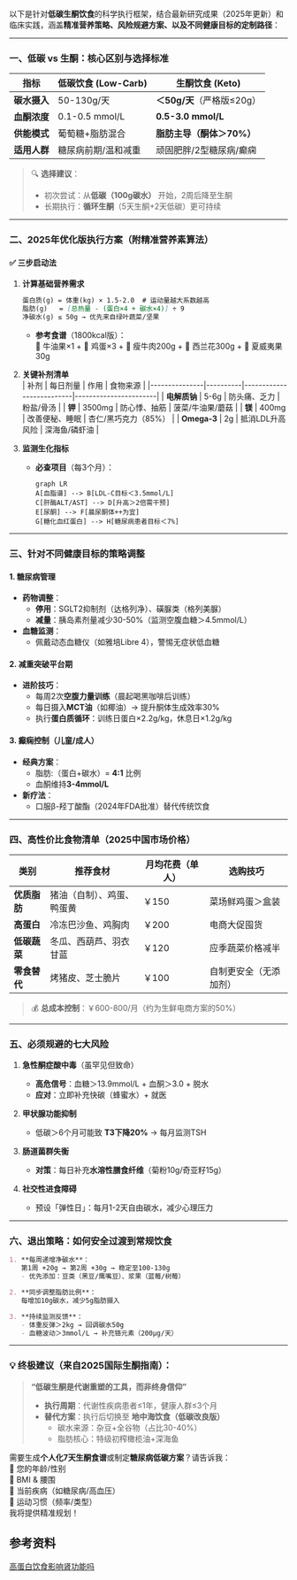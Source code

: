 以下是针对**低碳生酮饮食**的科学执行框架，结合最新研究成果（2025年更新）和临床实践，涵盖**精准营养策略、风险规避方案、以及不同健康目标的定制路径**：

---

### 一、低碳 vs 生酮：核心区别与选择标准
| **指标**          | 低碳饮食 (Low-Carb)         | 生酮饮食 (Keto)              |
|-------------------|----------------------------|------------------------------|
| **碳水摄入**      | 50-130g/天                 | **＜50g/天**（严格版≤20g）   |
| **血酮浓度**      | 0.1-0.5 mmol/L             | **0.5-3.0 mmol/L**           |
| **供能模式**      | 葡萄糖+脂肪混合            | **脂肪主导（酮体＞70%）**     |
| **适用人群**      | 糖尿病前期/温和减重        | 顽固肥胖/2型糖尿病/癫痫      |

> 🔍 **选择建议**：  
> - 初次尝试：从**低碳（100g碳水）** 开始，2周后降至生酮  
> - 长期执行：**循环生酮**（5天生酮+2天低碳）更可持续  

---

### 二、2025年优化版执行方案（附精准营养素算法）
#### ✅ **三步启动法**
1. **计算基础营养需求**  
   ```markdown
   蛋白质(g) = 体重(kg) × 1.5-2.0  # 运动量越大系数越高  
   脂肪(g)   = [总热量 - (蛋白×4 + 碳水×4)] ÷ 9  
   净碳水(g) ≤ 50g → 优先来自绿叶蔬菜/坚果
   ```
   - **参考食谱**（1800kcal版）：  
     🥑 牛油果×1 + 🥚 鸡蛋×3 + 🥩 瘦牛肉200g + 🥦 西兰花300g + 🌰 夏威夷果30g  

2. **关键补剂清单**  
   | 补剂          | 每日剂量 | 作用                     | 食物来源              |
   |---------------|----------|--------------------------|-----------------------|
   | **电解质钠**  | 5-6g     | 防头痛、乏力             | 粉盐/骨汤            |
   | **钾**        | 3500mg   | 防心悸、抽筋             | 菠菜/牛油果/蘑菇     |
   | **镁**        | 400mg    | 改善便秘、睡眠           | 杏仁/黑巧克力（85%） |
   | **Omega-3**   | 2g       | 抵消LDL升高风险          | 深海鱼/磷虾油        |

3. **监测生化指标**  
   - **必查项目**（每3个月）：  
     ```mermaid
     graph LR
     A[血脂谱] --> B[LDL-C目标＜3.5mmol/L]
     C[肝酶ALT/AST] --> D[升高＞2倍需干预]
     E[尿酮] --> F[晨尿酮体++为宜]
     G[糖化血红蛋白] --> H[糖尿病患者目标＜7%]
     ```

---

### 三、针对不同健康目标的策略调整
#### 1. **糖尿病管理**  
   - **药物调整**：  
     - **停用**：SGLT2抑制剂（达格列净）、磺脲类（格列美脲）  
     - **减量**：胰岛素剂量减少30-50%（监测空腹血糖＞4.5mmol/L）  
   - **血糖监测**：  
     - 佩戴动态血糖仪（如雅培Libre 4），警惕无症状低血糖  

#### 2. **减重突破平台期**  
   - **进阶技巧**：  
     - 每周2次**空腹力量训练**（晨起喝黑咖啡后训练）  
     - 每日摄入**MCT油**（如椰油）→ 提升酮体生成效率30%  
     - 执行**蛋白质循环**：训练日蛋白×2.2g/kg，休息日×1.2g/kg  

#### 3. **癫痫控制**（儿童/成人）  
   - **经典方案**：  
     - 脂肪:（蛋白+碳水）= **4:1** 比例  
     - 血酮维持**3-4mmol/L**  
   - **新疗法**：  
     - 口服β-羟丁酸酯（2024年FDA批准）替代传统饮食  

---

### 四、高性价比食物清单（2025中国市场价格）
| **类别**       | 推荐食材                  | 月均花费（单人） | 选购技巧               |
|----------------|--------------------------|------------------|------------------------|
| **优质脂肪**   | 猪油（自制）、鸡蛋、鸭蛋黄 | ￥150            | 菜场鲜鸡蛋＞盒装       |
| **高蛋白**     | 冷冻巴沙鱼、鸡胸肉        | ￥200            | 电商大促囤货           |
| **低碳蔬菜**   | 冬瓜、西葫芦、羽衣甘蓝    | ￥120            | 应季蔬菜价格减半       |
| **零食替代**   | 烤猪皮、芝士脆片          | ￥100            | 自制更安全（无添加剂） |

> 💰 **总成本控制**：￥600-800/月（约为生鲜电商方案的50%）

---

### 五、必须规避的七大风险
1. **急性酮症酸中毒**（虽罕见但致命）  
   - **高危信号**：血糖＞13.9mmol/L + 血酮＞3.0 + 脱水  
   - **应对**：立即补充快碳（蜂蜜水）+ 就医  

2. **甲状腺功能抑制**  
   - 低碳＞6个月可能致 **T3下降20%** → 每月监测TSH  

3. **肠道菌群失衡**  
   - **对策**：每日补充**水溶性膳食纤维**（菊粉10g/奇亚籽15g）  

4. **社交性进食障碍**  
   - 预设「弹性日」：每月1-2天自由碳水，减少心理压力  

---

### 六、退出策略：如何安全过渡到常规饮食
```markdown
1. **每周递增净碳水**：  
   第1周 +20g → 第2周 +30g → 稳定至100-130g  
   - 优先添加：豆类（黑豆/鹰嘴豆）、浆果（蓝莓/树莓）  

2. **同步调整脂肪比例**：  
   每增加10g碳水，减少5g脂肪摄入  

3. **持续监测反馈**：  
   - 体重反弹＞2kg → 回调碳水50g  
   - 血糖波动＞3mmol/L → 补充铬元素（200μg/天）
```

---

### 💡 终极建议（来自2025国际生酮指南）：
> **“低碳生酮是代谢重塑的工具，而非终身信仰”**  
> - **执行周期**：代谢性疾病患者≤1年，健康人群≤3个月  
> - **替代方案**：执行后切换至 **地中海饮食（低碳改良版）**  
>   - 碳水来源：杂豆+全谷物（占比30-40%）  
>   - 脂肪核心：特级初榨橄榄油+深海鱼  

需要生成**个人化7天生酮食谱**或制定**糖尿病低碳方案**？请告诉我：  
🔹 您的年龄/性别  
🔹 BMI & 腰围  
🔹 当前疾病（如糖尿病/高血压）  
🔹 运动习惯（频率/类型）  
我将提供精准规划！

## 参考资料
[高蛋白饮食影响肾功能吗](https://v.douyin.com/i-nTJTX7s_E/)
